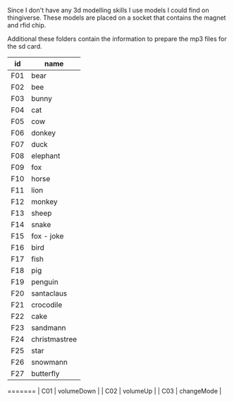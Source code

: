 Since I don't have any 3d modelling skills I use models I could find on thingiverse.
These models are placed on a socket that contains the magnet and rfid chip.

Additional these folders contain the information to prepare the mp3 files for the sd card.

| id  | name  |
|---|---|
| F01  | bear |
| F02  | bee  |
| F03  | bunny |
| F04  | cat |
| F05  | cow |
| F06  | donkey |
| F07  | duck |
| F08  | elephant |
| F09  | fox |
| F10  | horse |
| F11  | lion |
| F12  | monkey |
| F13  | sheep |
| F14  | snake |
| F15  | fox - joke |
| F16  | bird |
| F17  | fish |
| F18  | pig |
| F19  | penguin |
| F20  | santaclaus |
| F21  | crocodile |
| F22  | cake |
| F23  | sandmann |
| F24  | christmastree |
| F25  | star |
| F26  | snowmann |
| F27  | butterfly |
=======
| C01  | volumeDown |
| C02  | volumeUp |
| C03  | changeMode |
